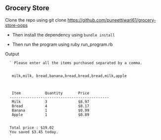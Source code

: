 ## Grocery Store


Clone the repo using git clone https://github.com/puneettiwari61/grocery-store-oops
- Then install the dependency using ```bundle install```


- Then run the program using ruby run_program.rb

Output

      ` Please enter all the items purchased separated by a comma.


       milk,milk, bread,banana,bread,bread,bread,milk,apple



       Item           Quantity       Price
      ---------------------------------------------
       Milk           3              $8.97
       Bread          4              $8.17
       Banana         1              $0.99
       Apple          1              $0.89


      Total price : $19.02
      You saved $3.45 today.
      `
